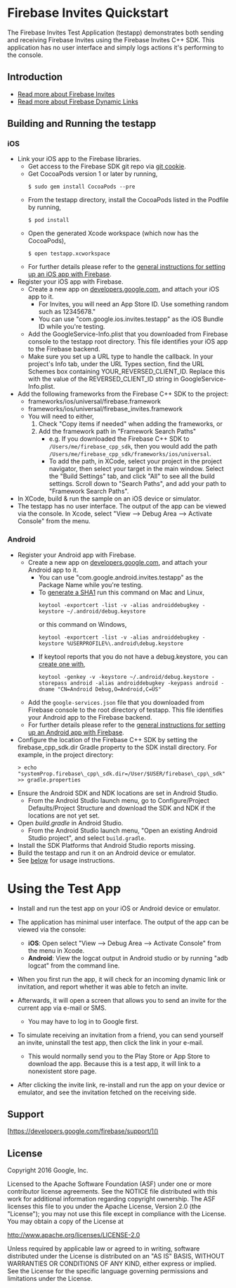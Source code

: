 Firebase Invites Quickstart
==============================

The Firebase Invites Test Application (testapp) demonstrates both
sending and receiving Firebase Invites using the Firebase Invites C++
SDK. This application has no user interface and simply logs actions
it's performing to the console.

Introduction
------------

- [Read more about Firebase Invites](https://developers.google.com/app-invites/)
- [Read more about Firebase Dynamic Links](https://developers.google.com/firebase/docs/dynamic-links/)

Building and Running the testapp
--------------------------------

### iOS
  - Link your iOS app to the Firebase libraries.
    - Get access to the Firebase SDK git repo via
      [git cookie](https://cpdc-eap.googlesource.com/new-password).
    - Get CocoaPods version 1 or later by running,
        ```
        $ sudo gem install CocoaPods --pre
        ```
    - From the testapp directory, install the CocoaPods listed in the Podfile
      by running,
        ```
        $ pod install
        ```
    - Open the generated Xcode workspace (which now has the CocoaPods),
        ```
        $ open testapp.xcworkspace
        ```
    - For further details please refer to the
      [general instructions for setting up an iOS app with Firebase](https://developers.google.com/firebase/docs/ios/setup).
  - Register your iOS app with Firebase.
    - Create a new app on
      [developers.google.com](https://developers.google.com/mobile/add?platform=ios&cntapi=appinvite&cntapp=Invites%20TestApp&cntpkg=com.google.ios.invites.testapp),
      and attach your iOS app to it.
      - For Invites, you will need an App Store ID. Use something random such
        as 12345678."
      - You can use "com.google.ios.invites.testapp" as the iOS Bundle ID
        while you're testing.
    - Add the GoogleService-Info.plist that you downloaded from Firebase
      console to the testapp root directory. This file identifies your iOS app
      to the Firebase backend.
    - Make sure you set up a URL type to handle the callback. In your project's
      Info tab, under the URL Types section, find the URL Schemes box containing
      YOUR\_REVERSED\_CLIENT\_ID. Replace this with the value of the
      REVERSED\_CLIENT\_ID string in GoogleService-Info.plist.
  - Add the following frameworks from the Firebase C++ SDK to the project:
    - frameworks/ios/universal/firebase.framework
    - frameworks/ios/universal/firebase_invites.framework
    - You will need to either,
       1. Check "Copy items if needed" when adding the frameworks, or
       2. Add the framework path in "Framework Search Paths"
          - e.g. If you downloaded the Firebase C++ SDK to
            `/Users/me/firebase_cpp_sdk`,
            then you would add the path
            `/Users/me/firebase_cpp_sdk/frameworks/ios/universal`.
          - To add the path, in XCode, select your project in the project
            navigator, then select your target in the main window.
            Select the "Build Settings" tab, and click "All" to see all
            the build settings. Scroll down to "Search Paths", and add
            your path to "Framework Search Paths".
  - In XCode, build & run the sample on an iOS device or simulator.
  - The testapp has no user interface. The output of the app can be viewed
    via the console.  In Xcode,  select
    "View --> Debug Area --> Activate Console" from the menu.

### Android
  - Register your Android app with Firebase.
    - Create a new app on
      [developers.google.com](https://developers.google.com/mobile/add?platform=android&cntapi=appinvite&cntapp=Invites%20TestApp&cntpkg=com.google.android.invites.testapp),
      and attach your Android app to it.
      - You can use "com.google.android.invites.testapp" as the Package Name
        while you're testing.
      - To [generate a SHA1](https://developers.google.com/android/guides/client-auth)
        run this command on Mac and Linux,
        ```
        keytool -exportcert -list -v -alias androiddebugkey -keystore ~/.android/debug.keystore
        ```
        or this command on Windows,
        ```
        keytool -exportcert -list -v -alias androiddebugkey -keystore %USERPROFILE%\.android\debug.keystore
        ```
      - If keytool reports that you do not have a debug.keystore, you can
        [create one with](http://developer.android.com/tools/publishing/app-signing.html#signing-manually),
        ```
        keytool -genkey -v -keystore ~/.android/debug.keystore -storepass android -alias androiddebugkey -keypass android -dname "CN=Android Debug,O=Android,C=US"
        ```
    - Add the `google-services.json` file that you downloaded from Firebase
      console to the root directory of testapp. This file identifies your
      Android app to the Firebase backend.
    - For further details please refer to the
      [general instructions for setting up an Android app with Firebase](https://developers.google.com/firebase/docs/android/setup).
  - Configure the location of the Firebase C++ SDK by setting the
    firebase\_cpp\_sdk.dir Gradle property to the SDK install directory.
    For example, in the project directory:
      ```
      > echo "systemProp.firebase\_cpp\_sdk.dir=/User/$USER/firebase\_cpp\_sdk" >> gradle.properties
      ```
  - Ensure the Android SDK and NDK locations are set in Android Studio.
    - From the Android Studio launch menu, go to
      Configure/Project Defaults/Project Structure and download the SDK and NDK if
      the locations are not yet set.
  - Open *build.gradle* in Android Studio.
    - From the Android Studio launch menu, "Open an existing Android Studio
      project", and select `build.gradle`.
  - Install the SDK Platforms that Android Studio reports missing.
  - Build the testapp and run it on an Android device or emulator.
  - See [below](#using_the_test_app) for usage instructions.

# Using the Test App

- Install and run the test app on your iOS or Android device or emulator.
- The application has minimal user interface. The output of the app can be viewed
  via the console:
  - __iOS__: Open select "View --> Debug Area --> Activate Console" from the menu
    in Xcode.
  - __Android__: View the logcat output in Android studio or by running
    "adb logcat" from the command line.

- When you first run the app, it will check for an incoming dynamic link or
  invitation, and report whether it was able to fetch an invite.
- Afterwards, it will open a screen that allows you to send an invite for the
  current app via e-mail or SMS.
  - You may have to log in to Google first.
- To simulate receiving an invitation from a friend, you can send yourself an
  invite, uninstall the test app, then click the link in your e-mail.
  - This would normally send you to the Play Store or App Store to download the
    app. Because this is a test app, it will link to a nonexistent store page.
- After clicking the invite link, re-install and run the app on your device or
  emulator, and see the invitation fetched on the receiving side.

Support
-------

[https://developers.google.com/firebase/support/]()

License
-------

Copyright 2016 Google, Inc.

Licensed to the Apache Software Foundation (ASF) under one or more contributor
license agreements.  See the NOTICE file distributed with this work for
additional information regarding copyright ownership.  The ASF licenses this
file to you under the Apache License, Version 2.0 (the "License"); you may not
use this file except in compliance with the License.  You may obtain a copy of
the License at

  http://www.apache.org/licenses/LICENSE-2.0

Unless required by applicable law or agreed to in writing, software
distributed under the License is distributed on an "AS IS" BASIS, WITHOUT
WARRANTIES OR CONDITIONS OF ANY KIND, either express or implied.  See the
License for the specific language governing permissions and limitations under
the License.


